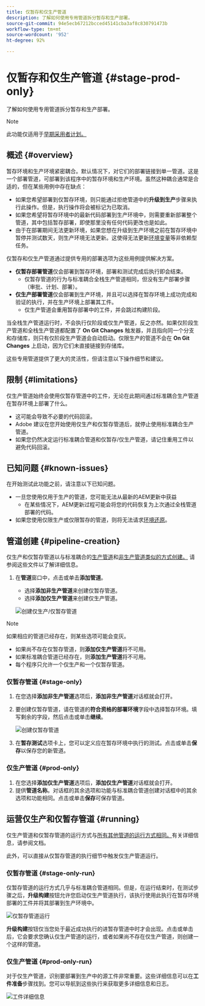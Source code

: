 ```yaml
---
title: 仅暂存和仅生产管道
description: 了解如何使用专用管道拆分暂存和生产部署。
source-git-commit: 94e5ecb67212bcced45141cba3af8c830791473b
workflow-type: tm+mt
source-wordcount: '952'
ht-degree: 92%

---
```



# 仅暂存和仅生产管道 {#stage-prod-only}

了解如何使用专用管道拆分暂存和生产部署。

>[!NOTE]
>
>此功能仅适用于[早期采用者计划。](/help/implementing/cloud-manager/release-notes/current.md#early-adoption)

## 概述 {#overview}

暂存环境和生产环境紧密耦合。默认情况下，对它们的部署链接到单一管道。这是一个部署管道，可部署到该程序中的暂存环境和生产环境。虽然这种耦合通常是合适的，但在某些用例中存在缺点：

* 如果您希望部署到仅暂存环境，则只能通过拒绝管道中的&#x200B;**升级到生产**&#x200B;步骤来执行此操作。但是，执行操作将会被标记为已取消。
* 如果您希望将暂存环境中的最新代码部署到生产环境中，则需要重新部署整个管道，其中包括暂存部署，即使那里没有任何代码更改也是如此。
* 由于在部署期间无法更新环境，如果您想在升级到生产环境之前在暂存环境中暂停并测试数天，则生产环境无法更新。这使得无法更新[环境变量](/help/implementing/cloud-manager/getting-access-to-aem-in-cloud/build-environment-details.md#environment-variables)等非依赖型任务。

仅暂存和仅生产管道通过提供专用的部署选项为这些用例提供解决方案。

* **仅暂存部署管道**&#x200B;仅会部署到暂存环境，部署和测试完成后执行即会结束。
   * 仅暂存管道的行为与标准耦合全栈生产管道相同，但没有生产部署步骤（审批、计划、部署）。
* **仅生产部署管道**&#x200B;仅会部署到生产环境，并且可以选择在暂存环境上成功完成和验证的执行，并在生产环境上部署其工件。
   * 仅生产管道会重用暂存部署中的工件，并会跳过构建阶段。

当全栈生产管道运行时，不会执行仅阶段或仅生产管道，反之亦然。如果仅阶段生产管道和全栈生产管道都配置了 **On Git Changes** 触发器，并且指向同一个分支和存储库，则只有仅阶段生产管道会自动启动。仅限生产的管道不会在 **On Git Changes** 上启动，因为它们未直接链接到存储库。

这些专用管道提供了更大的灵活性，但请注意以下操作细节和建议。

## 限制 {#limitations}

仅生产管道始终会使用仅暂存管道中的工件，无论在此期间通过标准耦合生产管道在暂存环境上部署了什么。

* 这可能会导致不必要的代码回滚。
* Adobe 建议在您开始使用仅生产和仅暂存管道后，就停止使用标准耦合生产管道。
* 如果您仍然决定运行标准耦合管道和仅暂存/仅生产管道，请记住重用工件以避免代码回滚。

## 已知问题 {#known-issues}

在开始测试此功能之前，请注意以下已知问题。

* 一旦您使用仅用于生产的管道，您可能无法从最新的AEM更新中获益
   * 在某些情况下，AEM更新过程可能会将您的代码恢复为上次通过全栈管道部署的代码。
* 如果您使用仅限生产或仅限暂存的管道，则将无法请求[环境还原](/help/operations/restore.md#offsite-backup)。

## 管道创建 {#pipeline-creation}

仅生产和仅暂存管道以与标准耦合的[生产管道](/help/implementing/cloud-manager/configuring-pipelines/configuring-production-pipelines.md)和[非生产管道类似的方式创建。](/help/implementing/cloud-manager/configuring-pipelines/configuring-non-production-pipelines.md) 请参阅这些文件以了解详细信息。

1. 在&#x200B;**管道**&#x200B;窗口中，点击或单击&#x200B;**添加管道**。

   * 选择&#x200B;**添加非生产管道**&#x200B;来创建仅暂存管道。
   * 选择&#x200B;**添加仅生产管道**&#x200B;来创建仅生产管道。

   ![创建仅生产/仅暂存管道](assets/prod-stage-pipelines.png)

>[!NOTE]
>
>如果相应的管道已经存在，则某些选项可能会变灰。
>
>* 如果尚不存在仅暂存管道，则&#x200B;**添加仅生产管道**&#x200B;将不可用。
>* 如果标准耦合管道已经存在，则&#x200B;**添加生产管道**&#x200B;将不可用。
>* 每个程序只允许一个仅生产和一个仅暂存管道。

### 仅暂存管道 {#stage-only}

1. 在您选择&#x200B;**添加非生产管道**&#x200B;选项后，**添加非生产管道**&#x200B;对话框就会打开。
1. 要创建仅暂存管道，请在管道的&#x200B;**符合资格的部署环境**&#x200B;字段中选择暂存环境。填写剩余的字段，然后点击或单击&#x200B;**继续**。

   ![创建仅暂存管道](assets/stage-only.png)

1. 在&#x200B;**暂存测试**&#x200B;选项卡上，您可以定义应在暂存环境中执行的测试。点击或单击&#x200B;**保存**&#x200B;以保存您的新管道。

### 仅生产管道 {#prod-only}

1. 在您选择&#x200B;**添加仅生产管道**&#x200B;选项后，**添加仅生产管道**&#x200B;对话框就会打开。
1. 提供&#x200B;**管道名称**。对话框的其余选项和功能与标准耦合管道创建对话框中的其余选项和功能相同。点击或单击&#x200B;**保存**&#x200B;可保存管道。

## 运营仅生产和仅暂存管道 {#running}

仅生产管道和仅暂存管道的运行方式与[所有其他管道的运行方式相同。](/help/implementing/cloud-manager/configuring-pipelines/managing-pipelines.md#running-pipelines)有关详细信息，请参阅文档。

此外，可以直接从仅暂存管道的执行细节中触发仅生产管道运行。

### 仅暂存管道 {#stage-only-run}

仅暂存管道的运行方式几乎与标准耦合管道相同。但是，在运行结束时，在测试步骤之后，**升级构建**&#x200B;按钮允许您启动仅生产管道执行，该执行使用此执行在暂存环境部署的工件并将其部署到生产环境中。

![仅暂存管道运行](assets/stage-only-pipeline-run.png)

**升级构建**&#x200B;按钮仅当您处于最近成功执行的进暂存管道中时才会出现。点击或单击后，它会要求您确认仅生产管道的运行，或者如果尚不存在仅生产管道，则创建一个这样的管道。

### 仅生产管道 {#prod-only-run}

对于仅生产管道，识别要部署到生产中的源工件非常重要。这些详细信息可以在&#x200B;**工件准备**&#x200B;步骤找到。您可以导航到这些执行来获取更多详细信息和日志。

![工件详细信息](assets/prod-only-pipeline-run.png)
